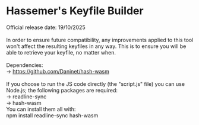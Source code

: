 # Hassemer's Keyfile Builder

Official release date: 19/10/2025
<br>
<br>
In order to ensure future compatibility, any improvements applied to this tool won't affect the resulting keyfiles in any way. This is to ensure you will be able to retrieve your keyfile, no matter when.
<br>
<br>
Dependencies:<br>
→ https://github.com/Daninet/hash-wasm<br>
<br>
If you choose to run the JS code directly (the "script.js" file) you can use Node.js; the following packages are required:<br>
→ readline-sync<br>
→ hash-wasm<br>
You can install them all with:<br>
npm install readline-sync hash-wasm<br>
